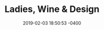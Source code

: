 ---
layout: post
title:  "Ladies, Wine & Design"
date:   2019-02-03 18:50:53 -0400
categories: member
name: Ladies, Wine & Design
description: A salon night held monthly to creative ladies. We’ll wine, dine, and have casual conversations on a wide variety of topics relating to creativity, business, and life.
logo: assets/icons/ladieswinedesign.jpg
link: https://ladieswinedesign.com/washington-d-c/
twitter: LWD_DC
---